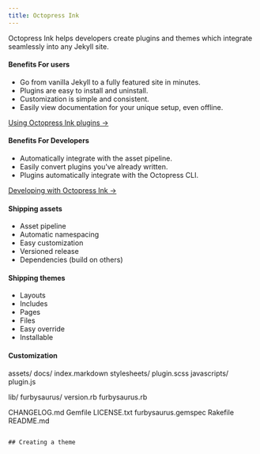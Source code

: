 ```yaml
---
title: Octopress Ink
---
```


Octopress Ink helps developers create plugins and themes which integrate seamlessly into any Jekyll site. 

#### Benefits For users

- Go from vanilla Jekyll to a fully featured site in minutes.
- Plugins are easy to install and uninstall.
- Customization is simple and consistent.
- Easily view documentation for your unique setup, even offline.

[Using Octopress Ink plugins &rarr;](#add-a-link)

#### Benefits For Developers

- Automatically integrate with the asset pipeline.
- Easily convert plugins you've already written.
- Plugins automatically integrate with the Octopress CLI.

[Developing with Octopress Ink &rarr;](#add-a-link)

#### Shipping assets
- Asset pipeline
- Automatic namespacing
- Easy customization
- Versioned release
- Dependencies (build on others)

#### Shipping themes
- Layouts
- Includes
- Pages
- Files
- Easy override
- Installable

#### Customization

assets/
  docs/
    index.markdown
  stylesheets/
    plugin.scss
  javascripts/
    plugin.js

lib/
  furbysaurus/
    version.rb
  furbysaurus.rb

CHANGELOG.md
Gemfile
LICENSE.txt
furbysaurus.gemspec
Rakefile
README.md
```

## Creating a theme

